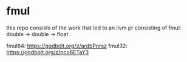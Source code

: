 # fmul
this repo consists of the work that led to an llvm pr consisting of 
fmul: double -> double -> float

fmul64: https://godbolt.org/z/ardbPnrsz
fmul32: https://godbolt.org/z/oco6ETaY3
